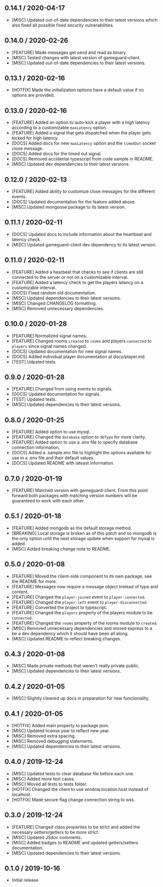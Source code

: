 ## 0.14.1 / 2020-04-17
- [MISC] Updated out-of-date dependencies to their latest versions which also fixed all possible fixed security vulnerabilities.

## 0.14.0 / 2020-02-26
- [FEATURE] Made messages get send and read as binary.
- [MISC] Tested changes with latest version of gameguard-client.
- [MISC] Updated out-of-date dependencies to their latest versions. 

## 0.13.1 / 2020-02-16
- [HOTFIX] Made the initialization options have a default value if no options are provided.

## 0.13.0 / 2020-02-16
- [FEATURE] Added an option to auto-kick a player with a high latency according to a customizable `maxLatency` option.
- [FEATURE] Added a signal that gets dispatched when the player gets kicked for high latency.
- [DOCS] Added docs for new `maxLatency` option and the `timedOut` socket close message.
- [DOCS] Added docs for the timed out signal.
- [DOCS] Removed accidental typescript from code sample in README.
- [MISC] Updated dev dependencies to their latest versions.

## 0.12.0 / 2020-02-13
- [FEATURE] Added ability to customize close messages for the different events.
- [DOCS] Updated documentation for the feature added above.
- [MISC] Updated mongoose package to its latest version.

## 0.11.1 / 2020-02-11
- [DOCS] Updated docs to include information about the heartbeat and latency check.
- [MISC] Updated gameguard-client dev dependency to its latest version.

## 0.11.0 / 2020-02-11
- [FEATURE] Added a hearbeat that checks to see if clients are still connected to the server or not on a customizable interval.
- [FEATURE] Added a latency check to get the players latency on a customizable interval.
- [DOCS] Fixed random old documentation.
- [MISC] Updated dependencies to their latest versions.
- [MISC] Changed CHANGELOG formatting.
- [MISC] Removed unnecessary dependencies.

## 0.10.0 / 2020-01-28
- [FEATURE] Normalized signal names.
- [FEATURE] Changed rooms `created` to `rooms` and players `connected` to `players` since signal names changed.
- [DOCS] Updated documentation for new signal names.
- [DOCS] Added individual player documentation at docs/player.md.
- [TEST] Udpated tests.

## 0.9.0 / 2020-01-28
- [FEATURE] Changed from using events to signals.
- [DOCS] Updated documentation for signals.
- [TEST] Updated tests.
- [MISC] Updated dependencies to their latest versions.

## 0.8.0 / 2020-01-25
- [FEATURE] Added option to use mysql.
- [FEATURE] Changed the `database` option to `dbType` for more clarity.
- [FEATURE] Added option to use a .env file to specify database connection information.
- [DOCS] Added a .sample.env file to highlight the options available for use in a .env file and their default values.
- [DOCS] Updated README with lateast information.

## 0.7.0 / 2020-01-19
- [FEATURE] Matched version with gameguard-client. From this point forward both packages with matching version numbers will be guaranteed to work with each other.

## 0.5.1 / 2020-01-18
- [FEATURE] Added mongodb as the default storage method.
- [BREAKING] Local storage is broken as of this patch and so mongodb is the only option until the next storage update when support for mysql is added.
- [MISC] Added breaking change note to README.

## 0.5.0 / 2020-01-08
- [FEATURE] Moved the client-side component to its own package, see the README for more.
- [FEATURE] Messages now require a message object instead of type and content.
- [FEATURE] Changed the `player-joined` event to `player-connected`.
- [FEATURE] Changed the `player-left` event to `player-disconnected`.
- [FEATURE] Converted the project to typescript.
- [FEATURE] Changed the `players` property of the players module to be `connected`.
- [FEATURE] Changed the `rooms` property of the rooms module to `created`.
- [MISC] Removed unnecessary dependencies and moved express to a be a dev dependency which it should have been all along.
- [MISC] Updated README to reflect breaking changes.

## 0.4.3 / 2020-01-08
- [MISC] Made private methods that weren't really private public.
- [MISC] Updated dependencies to their latest versions.

## 0.4.2 / 2020-01-05
- [MISC] Slightly cleaned up docs in preparation for new functionality.

## 0.4.1 / 2020-01-05
- [HOTFIX] Added main property to package.json.
- [MISC] Updated license year to reflect new year.
- [MISC] Removed extra spacing.
- [MISC] Removed debugging statements.
- [MISC] Updated dependencies to their latest versions.

## 0.4.0 / 2019-12-24
- [MISC] Updated tests to clear database file before each one.
- [MISC] Added more test cases.
- [MISC] Moved all tests to tests folder.
- [HOTFIX] Changed the client to use window.location.host instead of localhost.
- [HOTFIX] Made secure flag change connection string to wss.

## 0.3.0 / 2019-12-24
- [FEATURE] Changed class properties to be strict and added the necessary setters/getters to be more strict.
- [MISC] Updated JSdoc comments.
- [MISC] Added badges to README and updated getters/setters documentation.
- [MISC] Updated dependencies to their latest versions.

## 0.1.0 / 2019-10-16
- Initial release
